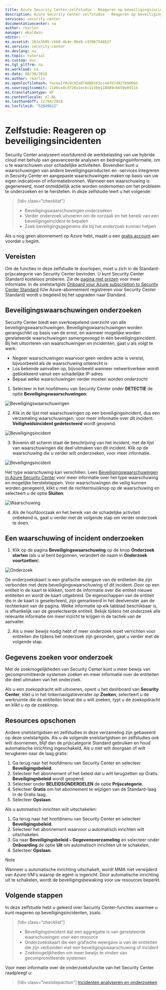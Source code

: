 ```yaml
---
title: Azure Security Center-zelfstudie - Reageren op beveiligingsincidenten | Microsoft Docs
description: Azure Security Center-zelfstudie - Reageren op beveiligingsincidenten
services: security-center
documentationcenter: na
author: rkarlin
manager: mbaldwin
editor: ''
ms.assetid: 181e3695-cbb8-4b4e-96e9-c4396754862f
ms.service: security-center
ms.devlang: na
ms.topic: tutorial
ms.custom: mvc
ms.tgt_pltfrm: na
ms.workload: na
ms.date: 08/30/2018
ms.author: rkarlin
ms.openlocfilehash: facea1f0c9c92a07d888163cc44f67d927698002
ms.sourcegitcommit: 11d8ce8cd720a1ec6ca130e118489c6459e04114
ms.translationtype: HT
ms.contentlocale: nl-NL
ms.lasthandoff: 12/04/2018
ms.locfileid: "52849612"
---
```

# <a name="tutorial-respond-to-security-incidents"></a>Zelfstudie: Reageren op beveiligingsincidenten
Security Center analyseert voortdurend de werkbelasting van uw hybride cloud met behulp van geavanceerde analysen en bedreigingsinformatie, om u te waarschuwen voor schadelijke activiteiten. Bovendien kunt u waarschuwingen van andere beveiligingsproducten en -services integreren in Security Center en aangepaste waarschuwingen maken op basis van uw eigen indicatoren of informatiebronnen. Wanneer een waarschuwing is gegenereerd, moet onmiddellijk actie worden ondernomen om het probleem te onderzoeken en te herstellen. In deze zelfstudie leert u het volgende:

> [!div class="checklist"]
> * Beveiligingswaarschuwingen onderzoeken
> * Verder onderzoek uitvoeren om de oorzaak en het bereik van een beveiligingsincident te bepalen
> * Zoek beveiligingsgegevens die bij het onderzoek kunnen helpen

Als u nog geen abonnement op Azure hebt, maakt u een [gratis account](https://azure.microsoft.com/free/) aan voordat u begint.

## <a name="prerequisites"></a>Vereisten
Om de functies in deze zelfstudie te doorlopen, moet u zich in de Standard-prijscategorie van Security Center bevinden. U kunt Security Center Standard kosteloos proberen. Zie de [pagina met prijzen](https://azure.microsoft.com/pricing/details/security-center/) voor meer informatie. In de snelstartgids [Onboard your Azure subscription to Security Center Standard](security-center-get-started.md) (Uw Azure-abonnement registreren voor Security Center Standard) wordt u begeleid bij het upgraden naar Standard.

## <a name="triage-security-alerts"></a>Beveiligingswaarschuwingen onderzoeken
Security Center biedt een overkoepelend overzicht van alle beveiligingswaarschuwingen. Beveiligingswaarschuwingen worden gerangschikt op basis van de ernst, en wanneer mogelijke worden gerelateerde waarschuwingen samengevoegd in één beveiligingsincident. Bij het uitsorteren van waarschuwingen en incidenten, gaat u als volgt te werk:

- Negeer waarschuwingen waarvoor geen verdere actie is vereist, bijvoorbeeld als de waarschuwing onterecht is
- Los bekende aanvallen op, bijvoorbeeld wanneer netwerkverkeer wordt geblokkeerd vanuit een schadelijke IP-adres
- Bepaal welke waarschuwingen verder moeten worden onderzocht


1. Selecteer in het hoofdmenu van Security Center onder **DETECTIE** de optie **Beveiligingswaarschuwingen**:

  ![Beveiligingswaarschuwingen](./media/tutorial-security-incident/tutorial-security-incident-fig1.png)  

2. Klik in de lijst met waarschuwingen op een beveiligingsincident, dus een verzameling waarschuwingen, voor meer informatie over dit incident. **Veiligheidsincident gedetecteerd** wordt geopend.

  ![Beveiligingsincident](./media/tutorial-security-incident/tutorial-security-incident-fig2.png)

3. Bovenin dit scherm staat de beschrijving van het incident, met de lijst van waarschuwingen die deel uitmaken van dit incident. Klik op de waarschuwing die u verder wilt onderzoeken, voor meer informatie.

  ![Beveiligingsincident](./media/tutorial-security-incident/tutorial-security-incident-fig3.png)

  Het type waarschuwing kan verschillen. Lees [Beveiligingswaarschuwingen in Azure Security Center](https://docs.microsoft.com/azure/security-center/security-center-alerts-type) voor meer informatie over het type waarschuwing en mogelijke herstelstappen. Voor waarschuwingen die veilig kunnen worden genegeerd, klikt u met de rechtermuisknop op de waarschuwing en selecteert u de optie **Sluiten**:

  ![Waarschuwing](./media/tutorial-security-incident/tutorial-security-incident-fig4.png)

4. Als de hoofdoorzaak en het bereik van de schadelijke activiteit onbekend is, gaat u verder met de volgende stap om verder onderzoek te doen.

## <a name="investigate-an-alert-or-incident"></a>Een waarschuwing of incident onderzoeken
1. Klik op de pagina **Beveiligingswaarschuwing** op de knop **Onderzoek starten** (als u al bent begonnen, verandert de naam in **Onderzoek voortzetten**).

  ![Onderzoek](./media/tutorial-security-incident/tutorial-security-incident-fig5.png)

  De onderzoekskaart is een grafische weergave van de entiteiten die zijn verbonden met deze beveiligingswaarschuwing of dit incident. Door op een entiteit in de kaart te klikken, toont de informatie over die entiteit nieuwe entiteiten en wordt de kaart uitgebreid. De eigenschappen van de entiteit die in de kaart is geselecteerd, zijn gemarkeerd in het deelvenster aan de rechterkant van de pagina. Welke informatie op elk tabblad beschikbaar is, is afhankelijk van de geselecteerde entiteit. Bekijk tijdens het onderzoek alle relevante informatie om meer inzicht te krijgen in de tactiek van de aanvaller.

2. Als u meer bewijs nodig hebt of meer onderzoek moet verrichten voor entiteiten die tijdens het onderzoek zijn gevonden, gaat u verder met de volgende stap.

## <a name="search-data-for-investigation"></a>Gegevens zoeken voor onderzoek

Met de zoekmogelijkheden van Security Center kunt u meer bewijs van gecompromitteerde systemen zoeken en meer informatie over de entiteiten die deel uitmaken van het onderzoek.

Als u een zoekopdracht wilt uitvoeren, opent u het dashboard van **Security Center**, klikt u in het linkernavigatievenster op **Zoeken**, selecteert u de werkruimte die de entiteiten bevat die u wilt zoeken, typt u de zoekopdracht en klikt u op de zoekknop.

## <a name="clean-up-resources"></a>Resources opschonen
Andere snelstartgidsen en zelfstudies in deze verzameling zijn gebaseerd op deze snelstartgids. Als u de volgende snelstartgidsen en zelfstudies ook wilt doornemen, blijf dan de prijscategorie Standard gebruiken en houd automatische inrichting ingeschakeld. Als u niet wilt doorgaan of wilt terugkeren naar de laag gratis:

1. Ga terug naar het hoofdmenu van Security Center en selecteer **Beveiligingsbeleid**.
2. Selecteer het abonnement of het beleid dat u wilt terugzetten op Gratis. **Beveiligingsbeleid** wordt geopend.
3. Selecteer onder **BELEIDSONDERDELEN** de optie **Prijscategorie**.
4. Selecteer **Gratis** om het abonnement te wijzigen van de Standard-laag in de Gratis laag.
5. Selecteer **Opslaan**.

Als u automatisch inrichten wilt uitschakelen:

1. Ga terug naar het hoofdmenu van Security Center en selecteer **Beveiligingsbeleid**.
2. Selecteer het abonnement waarvoor u automatisch inrichten wilt uitschakelen.
3. Ga naar **Beveiligingsbeleid – Gegevensverzameling** en selecteer onder **Onboarding** de optie **Uit** om automatisch inrichten uit te schakelen.
4. Selecteer **Opslaan**.

>[!NOTE]
> Wanneer u automatische inrichting uitschakelt, wordt MMA niet verwijderd van Azure-VM's waarop de agent is ingericht. Door automatische inrichting uit te schakelen, wordt de beveiligingsbewaking voor uw resources beperkt.
>

## <a name="next-steps"></a>Volgende stappen
In deze zelfstudie hebt u geleerd over Security Center-functies waarmee u kunt reageren op beveiligingsincidenten, zoals:

> [!div class="checklist"]
> * Beveiligingsincident dat een aggregatie is van gerelateerde waarschuwingen voor een resource
> * Onderzoekskaart die een grafische weergave is van de entiteiten die zijn verbonden met een beveiligingswaarschuwing of incident
> * Zoekmogelijkheden om meer bewijs te vinden van gecompromitteerde systemen

Voor meer informatie over de onderzoeksfunctie van het Security Center raadpleegt u:

> [!div class="nextstepaction"]
> [Incidenten analyseren en onderzoeken](security-center-investigation.md)
